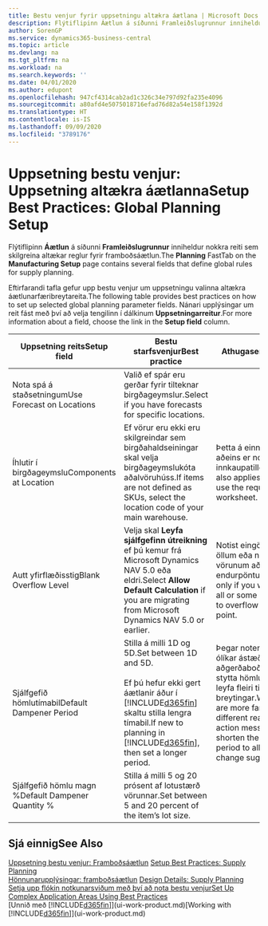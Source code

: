 ```yaml
---
title: Bestu venjur fyrir uppsetningu altækra áætlana | Microsoft Docs
description: Flýtiflipinn Áætlun á síðunni Framleiðslugrunnur inniheldur nokkra reiti sem skilgreina altækar reglur fyrir framboðsáætlun.
author: SorenGP
ms.service: dynamics365-business-central
ms.topic: article
ms.devlang: na
ms.tgt_pltfrm: na
ms.workload: na
ms.search.keywords: ''
ms.date: 04/01/2020
ms.author: edupont
ms.openlocfilehash: 947cf4314cab2ad1c326c34e797d92fa235e4096
ms.sourcegitcommit: a80afd4e5075018716efad76d82a54e158f1392d
ms.translationtype: HT
ms.contentlocale: is-IS
ms.lasthandoff: 09/09/2020
ms.locfileid: "3789176"
---
```

# <a name="setup-best-practices-global-planning-setup"></a><span data-ttu-id="b2884-103">Uppsetning bestu venjur: Uppsetning altækra áætlanna</span><span class="sxs-lookup"><span data-stu-id="b2884-103">Setup Best Practices: Global Planning Setup</span></span>
<span data-ttu-id="b2884-104">Flýtiflipinn **Áætlun** á síðunni **Framleiðslugrunnur** inniheldur nokkra reiti sem skilgreina altækar reglur fyrir framboðsáætlun.</span><span class="sxs-lookup"><span data-stu-id="b2884-104">The **Planning** FastTab on the **Manufacturing Setup** page contains several fields that define global rules for supply planning.</span></span>  

 <span data-ttu-id="b2884-105">Eftirfarandi tafla gefur upp bestu venjur um uppsetningu valinna altækra áætlunarfæribreytareita.</span><span class="sxs-lookup"><span data-stu-id="b2884-105">The following table provides best practices on how to set up selected global planning parameter fields.</span></span> <span data-ttu-id="b2884-106">Nánari upplýsingar um reit fást með því að velja tengilinn í dálkinum **Uppsetningarreitur**.</span><span class="sxs-lookup"><span data-stu-id="b2884-106">For more information about a field, choose the link in the **Setup field** column.</span></span>  

|<span data-ttu-id="b2884-107">Uppsetning reits</span><span class="sxs-lookup"><span data-stu-id="b2884-107">Setup field</span></span>|<span data-ttu-id="b2884-108">Bestu starfsvenjur</span><span class="sxs-lookup"><span data-stu-id="b2884-108">Best practice</span></span>|<span data-ttu-id="b2884-109">Athugasemd</span><span class="sxs-lookup"><span data-stu-id="b2884-109">Comment</span></span>|  
|-----------------|-------------------|-------------|  
|<span data-ttu-id="b2884-110">Nota spá á staðsetningum</span><span class="sxs-lookup"><span data-stu-id="b2884-110">Use Forecast on Locations</span></span>|<span data-ttu-id="b2884-111">Valið ef spár eru gerðar fyrir tilteknar birgðageymslur.</span><span class="sxs-lookup"><span data-stu-id="b2884-111">Select if you have forecasts for specific locations.</span></span>||  
|<span data-ttu-id="b2884-112">Íhlutir í birgðageymslu</span><span class="sxs-lookup"><span data-stu-id="b2884-112">Components at Location</span></span>|<span data-ttu-id="b2884-113">Ef vörur eru ekki eru skilgreindar sem birgðahaldseiningar skal velja birgðageymslukóta aðalvöruhúss.</span><span class="sxs-lookup"><span data-stu-id="b2884-113">If items are not defined as SKUs, select the location code of your main warehouse.</span></span>|<span data-ttu-id="b2884-114">Þetta á einnig við ef aðeins er notuð innkaupatillögubók.</span><span class="sxs-lookup"><span data-stu-id="b2884-114">This also applies if you only use the requisition worksheet.</span></span>|  
|<span data-ttu-id="b2884-115">Autt yfirflæðisstig</span><span class="sxs-lookup"><span data-stu-id="b2884-115">Blank Overflow Level</span></span>|<span data-ttu-id="b2884-116">Velja skal **Leyfa sjálfgefinn útreikning** ef þú kemur frá Microsoft Dynamics NAV 5.0 eða eldri.</span><span class="sxs-lookup"><span data-stu-id="b2884-116">Select **Allow Default Calculation** if you are migrating from Microsoft Dynamics NAV 5.0 or earlier.</span></span>|<span data-ttu-id="b2884-117">Notist eingöngu ef leyfa á öllum eða nokkrum af vörunum að flæða yfir endurpöntunarmarkið.</span><span class="sxs-lookup"><span data-stu-id="b2884-117">Use only if you want to allow all or some of your items to overflow the reorder point.</span></span>|  
|<span data-ttu-id="b2884-118">Sjálfgefið hömlutímabil</span><span class="sxs-lookup"><span data-stu-id="b2884-118">Default Dampener Period</span></span>|<span data-ttu-id="b2884-119">Stilla á milli 1D og 5D.</span><span class="sxs-lookup"><span data-stu-id="b2884-119">Set between 1D and 5D.</span></span><br /><br /> <span data-ttu-id="b2884-120">Ef þú hefur ekki gert áætlanir áður í [!INCLUDE[d365fin](includes/d365fin_md.md)] skaltu stilla lengra tímabil.</span><span class="sxs-lookup"><span data-stu-id="b2884-120">If new to planning in [!INCLUDE[d365fin](includes/d365fin_md.md)], then set a longer period.</span></span>|<span data-ttu-id="b2884-121">Þegar notendur þekkja ólíkar ástæður aðgerðaboða betur skal stytta hömlutímabilið til að leyfa fleiri tillögur um breytingar.</span><span class="sxs-lookup"><span data-stu-id="b2884-121">When users are more familiar with the different reasons for action messages, then shorten the dampener period to allow more change suggestions.</span></span>|  
|<span data-ttu-id="b2884-122">Sjálfgefið hömlu magn %</span><span class="sxs-lookup"><span data-stu-id="b2884-122">Default Dampener Quantity %</span></span>|<span data-ttu-id="b2884-123">Stilla á milli 5 og 20 prósent af lotustærð vörunnar.</span><span class="sxs-lookup"><span data-stu-id="b2884-123">Set between 5 and 20 percent of the item’s lot size.</span></span>||  

## <a name="see-also"></a><span data-ttu-id="b2884-124">Sjá einnig</span><span class="sxs-lookup"><span data-stu-id="b2884-124">See Also</span></span>  
 <span data-ttu-id="b2884-125">[Uppsetning bestu venjur: Framboðsáætlun](setup-best-practices-supply-planning.md) </span><span class="sxs-lookup"><span data-stu-id="b2884-125">[Setup Best Practices: Supply Planning](setup-best-practices-supply-planning.md) </span></span>  
 <span data-ttu-id="b2884-126">[Hönnunarupplýsingar: framboðsáætlun](design-details-supply-planning.md) </span><span class="sxs-lookup"><span data-stu-id="b2884-126">[Design Details: Supply Planning](design-details-supply-planning.md) </span></span>  
 [<span data-ttu-id="b2884-127">Setja upp flókin notkunarsviðum með því að nota bestu venjur</span><span class="sxs-lookup"><span data-stu-id="b2884-127">Set Up Complex Application Areas Using Best Practices</span></span>](set-up-complex-application-areas-using-best-practices.md)  
 <span data-ttu-id="b2884-128">[Unnið með [!INCLUDE[d365fin](includes/d365fin_md.md)]](ui-work-product.md)</span><span class="sxs-lookup"><span data-stu-id="b2884-128">[Working with [!INCLUDE[d365fin](includes/d365fin_md.md)]](ui-work-product.md)</span></span>
